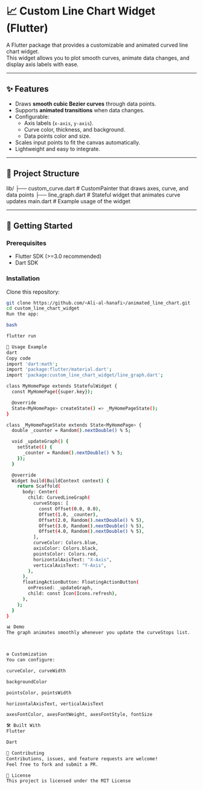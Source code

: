 # 📈 Custom Line Chart Widget (Flutter)

A Flutter package that provides a customizable and animated curved line chart widget.  
This widget allows you to plot smooth curves, animate data changes, and display axis labels with ease.

---

## ✨ Features

- Draws **smooth cubic Bezier curves** through data points.
- Supports **animated transitions** when data changes.
- Configurable:
  - Axis labels (`x-axis`, `y-axis`).
  - Curve color, thickness, and background.
  - Data points color and size.
- Scales input points to fit the canvas automatically.
- Lightweight and easy to integrate.

---

## 📂 Project Structure

lib/
├── custom_curve.dart # CustomPainter that draws axes, curve, and data points
├── line_graph.dart # Stateful widget that animates curve updates
main.dart # Example usage of the widget

---

## 🚀 Getting Started

### Prerequisites

- Flutter SDK (>=3.0 recommended)
- Dart SDK

### Installation

Clone this repository:

```bash
git clone https://github.com/<Ali-al-hanafi>/animated_line_chart.git
cd custom_line_chart_widget
Run the app:

bash

flutter run

📖 Usage Example
dart
Copy code
import 'dart:math';
import 'package:flutter/material.dart';
import 'package:custom_line_chart_widget/line_graph.dart';

class MyHomePage extends StatefulWidget {
  const MyHomePage({super.key});

  @override
  State<MyHomePage> createState() => _MyHomePageState();
}

class _MyHomePageState extends State<MyHomePage> {
  double _counter = Random().nextDouble() % 5;

  void _updateGraph() {
    setState(() {
      _counter = Random().nextDouble() % 5;
    });
  }

  @override
  Widget build(BuildContext context) {
    return Scaffold(
      body: Center(
        child: CurvedLineGraph(
          curveStops: [
            const Offset(0.0, 0.0),
            Offset(1.0, _counter),
            Offset(2.0, Random().nextDouble() % 5),
            Offset(3.0, Random().nextDouble() % 5),
            Offset(4.0, Random().nextDouble() % 5),
          ],
          curveColor: Colors.blue,
          axisColor: Colors.black,
          pointsColor: Colors.red,
          horizontalAxisText: "X-Axis",
          verticalAxisText: "Y-Axis",
        ),
      ),
      floatingActionButton: FloatingActionButton(
        onPressed: _updateGraph,
        child: const Icon(Icons.refresh),
      ),
    );
  }
}

📊 Demo
The graph animates smoothly whenever you update the curveStops list.



⚙️ Customization
You can configure:

curveColor, curveWidth

backgroundColor

pointsColor, pointsWidth

horizontalAxisText, verticalAxisText

axesFontColor, axesFontWeight, axesFontStyle, fontSize

🛠️ Built With
Flutter

Dart

🤝 Contributing
Contributions, issues, and feature requests are welcome!
Feel free to fork and submit a PR.

📜 License
This project is licensed under the MIT License
```
